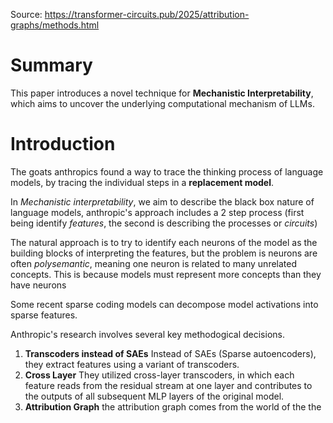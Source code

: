Source:
https://transformer-circuits.pub/2025/attribution-graphs/methods.html

# Summary

This paper introduces a novel technique for **Mechanistic Interpretability**, which aims to uncover the underlying computational mechanism of LLMs.

# Introduction

The goats anthropics found a way to trace the thinking process of language models, by tracing the individual steps in a **replacement model**. 

In *Mechanistic interpretability*, we aim to describe the black box nature of language models, anthropic's approach includes a 2 step process (first being identify *features*, the second is describing the processes or *circuits*)

The natural approach is to try to identify each neurons of the model as the building blocks of interpreting the features, but the problem is neurons are often *polysemantic*, meaning one neuron is related to many unrelated concepts. This is because models must represent more concepts than they have neurons 

Some recent sparse coding models can decompose model activations into sparse features.

Anthropic's research involves several key methodogical decisions.

1. **Transcoders instead of SAEs**
	Instead of SAEs (Sparse autoencoders), they extract features using a variant of transcoders.
2. **Cross Layer**
	They utilized cross-layer transcoders, in which each feature reads from the residual stream at one layer and contributes to the outputs of all subsequent MLP layers of the original model.
3. **Attribution Graph**
	 the attribution graph comes from the world of the the 

